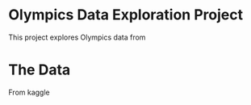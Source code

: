 # Olympics Data Exploration Project
This project explores Olympics data from 

# The Data
From kaggle
